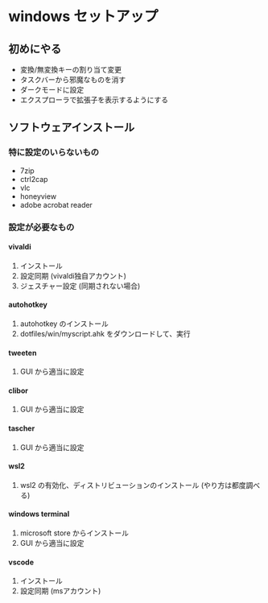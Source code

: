 # windows セットアップ

## 初めにやる
- 変換/無変換キーの割り当て変更
- タスクバーから邪魔なものを消す
- ダークモードに設定
- エクスプローラで拡張子を表示するようにする

## ソフトウェアインストール
### 特に設定のいらないもの
- 7zip
- ctrl2cap
- vlc
- honeyview
- adobe acrobat reader

### 設定が必要なもの
#### vivaldi
1. インストール
2. 設定同期 (vivaldi独自アカウント)
3. ジェスチャー設定 (同期されない場合)

#### autohotkey
1. autohotkey のインストール
2. dotfiles/win/myscript.ahk をダウンロードして、実行

#### tweeten
1. GUI から適当に設定

#### clibor
1. GUI から適当に設定

#### tascher
1. GUI から適当に設定

#### wsl2
1. wsl2 の有効化、ディストリビューションのインストール (やり方は都度調べる)

#### windows terminal
1. microsoft store からインストール
2. GUI から適当に設定

#### vscode
1. インストール
2. 設定同期 (msアカウント)